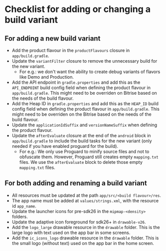 # Checklist for adding or changing a build variant

## For adding a new build variant

- Add the product flavour in the `productFlavours` closure in `app/build.gradle`.
- Update the `variantFilter` closure to remove the unnecessary build for the new variant. 
  - For e.g.: we don't want the ability to create debug variants of flavors like Demo and Production.
- Add the API endpoint in `gradle.properties` and add this as the `API_ENDPOINT` build config field when defining the product flavour in `app/build.gradle`. This might need to be overriden on Bitrise based on the needs of the build flavour.
- Add the Heap ID in `gradle.properties` and add this as the `HEAP_ID` build config field when defining the product flavour in `app/build.gradle`. This might need to be overriden on the Bitrise based on the needs of the build flavour.
- Update the `applicationIdSuffix` and `versionNameSuffix` when defining the product flavour.
- Update the `afterEvaluate` closure at the end of the `android` block in `app/build.gradle` to include the build tasks for the new variant (only needed if you have enabled proguard for the build).
  - For e.g.: We only use Proguard to minify source files and not to obfuscate them. However, Proguard still creates empty `mapping.txt` files. We use the `afterEvaluate` block to delete those empty `mapping.txt` files.

## For both adding and renaming a build variant

- All resources must be updated at the path `app/src/<build flavour>/res`.
- The app name must be added at `values/strings.xml`, with the resource id `app_name`.
- Update the launcher icons for pre-sdk26 in the `mipmap-<density>` folders.
- Update the adaptive icon foreground for sdk26+ in `drawable-v26`.
- Add the `logo_large` drawable resource in the `drawable` folder. This is the large logo with text used on the app bar in some screens.
- Add the `ic_icons_logo` drawable resource in the `drawable` folder. This is the small logo (without text) used on the app bar in the home screen.
